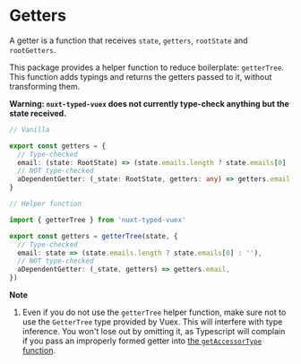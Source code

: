 ---
---

# Getters

A getter is a function that receives `state`, `getters`, `rootState` and `rootGetters`.

This package provides a helper function to reduce boilerplate: `getterTree`. This function adds typings and returns the getters passed to it, without transforming them.

**Warning: `nuxt-typed-vuex` does not currently type-check anything but the state received.**

```ts
// Vanilla

export const getters = {
  // Type-checked
  email: (state: RootState) => (state.emails.length ? state.emails[0] : ''),
  // NOT type-checked
  aDependentGetter: (_state: RootState, getters: any) => getters.email,
}

// Helper function

import { getterTree } from 'nuxt-typed-vuex'

export const getters = getterTree(state, {
  // Type-checked
  email: state => (state.emails.length ? state.emails[0] : ''),
  // NOT type-checked
  aDependentGetter: (_state, getters) => getters.email,
})
```

**Note**

1. Even if you do not use the `getterTree` helper function, make sure not to use the `GetterTree` type provided by Vuex. This will interfere with type inference. You won't lose out by omitting it, as Typescript will complain if you pass an improperly formed getter into [the `getAccessorType` function](/setup.html#add-type-definitions).
